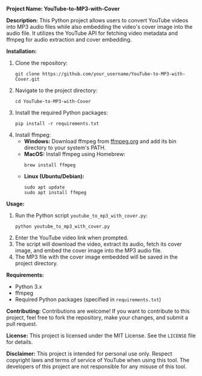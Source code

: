 **Project Name: YouTube-to-MP3-with-Cover**

**Description:**
This Python project allows users to convert YouTube videos into MP3 audio files while also embedding the video's cover image into the audio file. It utilizes the YouTube API for fetching video metadata and ffmpeg for audio extraction and cover embedding.

**Installation:**
1. Clone the repository:
   ```
   git clone https://github.com/your_username/YouTube-to-MP3-with-Cover.git
   ```
2. Navigate to the project directory:
   ```
   cd YouTube-to-MP3-with-Cover
   ```
3. Install the required Python packages:
   ```
   pip install -r requirements.txt
   ```
4. Install ffmpeg:
   - **Windows:** Download ffmpeg from [ffmpeg.org](https://ffmpeg.org/download.html) and add its bin directory to your system's PATH.
   - **MacOS:** Install ffmpeg using Homebrew:
     ```
     brew install ffmpeg
     ```
   - **Linux (Ubuntu/Debian):**
     ```
     sudo apt update
     sudo apt install ffmpeg
     ```

**Usage:**
1. Run the Python script `youtube_to_mp3_with_cover.py`:
   ```
   python youtube_to_mp3_with_cover.py
   ```
2. Enter the YouTube video link when prompted.
3. The script will download the video, extract its audio, fetch its cover image, and embed the cover image into the MP3 audio file.
4. The MP3 file with the cover image embedded will be saved in the project directory.

**Requirements:**
- Python 3.x
- ffmpeg
- Required Python packages (specified in `requirements.txt`)

**Contributing:**
Contributions are welcome! If you want to contribute to this project, feel free to fork the repository, make your changes, and submit a pull request.

**License:**
This project is licensed under the MIT License. See the `LICENSE` file for details.

**Disclaimer:**
This project is intended for personal use only. Respect copyright laws and terms of service of YouTube when using this tool. The developers of this project are not responsible for any misuse of this tool.
